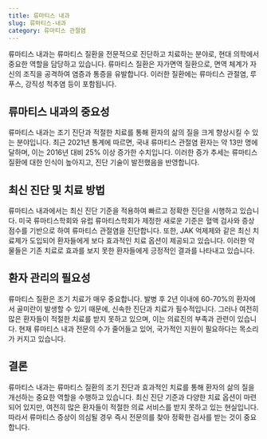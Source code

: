```yaml
---
title: 류마티스 내과
slug: 류마티스-내과
category: 류마티스 관절염
---
```


류마티스 내과는 류마티스 질환을 전문적으로 진단하고 치료하는 분야로, 현대 의학에서 중요한 역할을 담당하고 있습니다. 류마티스 질환은 자가면역 질환으로, 면역 체계가 자신의 조직을 공격하여 염증과 통증을 유발합니다. 이러한 질환에는 류마티스 관절염, 루푸스, 강직성 척추염 등이 포함됩니다.

## 류마티스 내과의 중요성

류마티스 내과는 조기 진단과 적절한 치료를 통해 환자의 삶의 질을 크게 향상시킬 수 있는 분야입니다. 최근 2021년 통계에 따르면, 국내 류마티스 관절염 환자는 약 13만 명에 달하며, 이는 2016년 대비 25% 이상 증가한 수치입니다. 이러한 증가 추세는 류마티스 질환에 대한 인식이 높아지고, 진단 기술이 발전했음을 반영합니다.

## 최신 진단 및 치료 방법

류마티스 내과에서는 최신 진단 기준을 적용하여 빠르고 정확한 진단을 시행하고 있습니다. 미국 류마티스학회와 유럽 류마티스학회가 제정한 새로운 기준은 혈액 검사와 증상 점수를 기반으로 하여 류마티스 관절염을 진단합니다. 또한, JAK 억제제와 같은 최신 치료제가 도입되어 환자들에게 보다 효과적인 치료 옵션이 제공되고 있습니다. 이러한 약물들은 기존 치료로 효과를 보지 못한 환자들에게 긍정적인 결과를 나타내고 있습니다.

## 환자 관리의 필요성

류마티스 질환은 조기 치료가 매우 중요합니다. 발병 후 2년 이내에 60-70%의 환자에서 골미란이 발생할 수 있기 때문에, 신속한 진단과 치료가 필수적입니다. 그러나 여전히 많은 환자들이 적절한 치료를 받지 못하고 있으며, 이는 의료진의 부족과 관련이 있습니다. 현재 류마티스 내과 전문의 수가 줄어들고 있어, 국가적인 지원이 필요하다는 목소리가 커지고 있습니다.

## 결론

류마티스 내과는 류마티스 질환의 조기 진단과 효과적인 치료를 통해 환자의 삶의 질을 개선하는 중요한 역할을 수행하고 있습니다. 최신 진단 기준과 다양한 치료 옵션이 마련되어 있지만, 여전히 많은 환자들이 적절한 의료 서비스를 받지 못하고 있는 현실입니다. 따라서 류마티스 증상이 의심될 경우 즉시 전문의를 찾아 정확한 검사를 받는 것이 중요합니다.